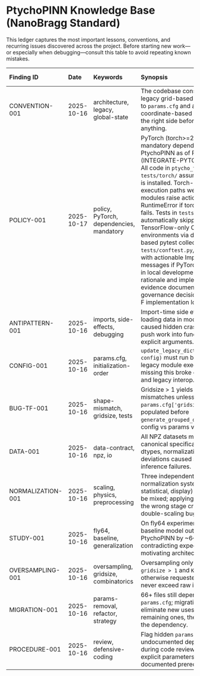 # PtychoPINN Knowledge Base (NanoBragg Standard)

This ledger captures the most important lessons, conventions, and recurring issues discovered across the project. Before starting new work—or especially when debugging—consult this table to avoid repeating known mistakes.

| Finding ID | Date | Keywords | Synopsis | Evidence Pointer | Status |
| :--- | :--- | :--- | :--- | :--- | :--- |
| CONVENTION-001 | 2025-10-16 | architecture, legacy, global-state | The codebase consists of a legacy grid-based system tied to `params.cfg` and a modern coordinate-based system; pick the right side before changing anything. | [Link](docs/DEVELOPER_GUIDE.md#1-the-core-concept-a-two-system-architecture) | Active |
| POLICY-001 | 2025-10-17 | policy, PyTorch, dependencies, mandatory | PyTorch (torch>=2.2) is now a mandatory dependency for PtychoPINN as of Phase F (INTEGRATE-PYTORCH-001). All code in `ptycho_torch/` and `tests/torch/` assumes PyTorch is installed. Torch-optional execution paths were removed; modules raise actionable RuntimeError if torch import fails. Tests in `tests/torch/` are automatically skipped in TensorFlow-only CI environments via directory-based pytest collection rules in `tests/conftest.py`, but will fail with actionable ImportError messages if PyTorch is missing in local development. Migration rationale and implementation evidence documented in governance decision and Phase F implementation logs. | [Link](plans/active/INTEGRATE-PYTORCH-001/reports/2025-10-17T184624Z/governance_decision.md) | Active |
| ANTIPATTERN-001 | 2025-10-16 | imports, side-effects, debugging | Import-time side effects (e.g., loading data in module scope) caused hidden crashes; always push work into functions with explicit arguments. | [Link](docs/DEVELOPER_GUIDE.md#21-anti-pattern-side-effects-on-import) | Active |
| CONFIG-001 | 2025-10-16 | params.cfg, initialization-order | `update_legacy_dict(params.cfg, config)` must run before any legacy module executes; missing this broke gridsize sync and legacy interop. | [Link](docs/debugging/QUICK_REFERENCE_PARAMS.md#⚠️-the-golden-rule) | Active |
| BUG-TF-001 | 2025-10-16 | shape-mismatch, gridsize, tests | Gridsize > 1 yields channel mismatches unless `params.cfg['gridsize']` is populated before `generate_grouped_data`; verify config vs params values. | [Link](docs/debugging/TROUBLESHOOTING.md#shape-mismatch-errors) | Active |
| DATA-001 | 2025-10-16 | data-contract, npz, io | All NPZ datasets must follow the canonical specification (keys, dtypes, normalization); deviations caused silent inference failures. | [Link](specs/data_contracts.md) | Active |
| NORMALIZATION-001 | 2025-10-16 | scaling, physics, preprocessing | Three independent normalization systems (physics, statistical, display) must never be mixed; applying scaling in the wrong stage created double-scaling bugs. | [Link](docs/DEVELOPER_GUIDE.md#35-normalization-architecture-three-distinct-systems) | Active |
| STUDY-001 | 2025-10-16 | fly64, baseline, generalization | On fly64 experiments the baseline model outperformed PtychoPINN by ~6–10 dB, contradicting expectations and motivating architecture review. | [Link](docs/FLY64_GENERALIZATION_STUDY_ANALYSIS.md#key-findings) | Active |
| OVERSAMPLING-001 | 2025-10-16 | oversampling, gridsize, combinatorics | Oversampling only works when `gridsize > 1` and `K > C`; otherwise requested groups can never exceed raw images. | [Link](docs/debugging/TROUBLESHOOTING.md#oversampling-not-working) | Active |
| MIGRATION-001 | 2025-10-16 | params-removal, refactor, strategy | 66+ files still depend on `params.cfg`; migration plan is to eliminate new uses, document remaining ones, then remove the dependency. | [Link](docs/debugging/QUICK_REFERENCE_PARAMS.md#the-66-file-problem) | Active |
| PROCEDURE-001 | 2025-10-16 | review, defensive-coding | Flag hidden `params` reads and undocumented dependencies during code review; insist on explicit parameters or documented prerequisites. | [Link](docs/debugging/QUICK_REFERENCE_PARAMS.md#red-flags-in-code-review-🚩) | Active |
